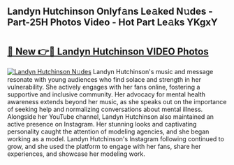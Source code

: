 ## Landyn Hutchinson Onlyf𝚊ns Le𝚊ked N𝚞des - Part-25H Photos Video - Hot Part Le𝚊ks YKgxY

# <h2><a href="http://ab41386.deff.icu/?id=Landyn+Hutchinson">🔗 New 👉🔴 Landyn Hutchinson VIDEO Photos</a></h2>

[![Landyn Hutchinson N𝚞des](https://i.imgur.com/rIISA9y.gif)](http://ab41386.deff.icu/?id=Landyn+Hutchinson)
Landyn Hutchinson's music and message resonate with young audiences who find solace and strength in her vulnerability. She actively engages with her fans online, fostering a supportive and inclusive community. Her advocacy for mental health awareness extends beyond her music, as she speaks out on the importance of seeking help and normalizing conversations about mental illness. Alongside her YouTube channel, Landyn Hutchinson also maintained an active presence on Instagram. Her stunning looks and captivating personality caught the attention of modeling agencies, and she began working as a model. Landyn Hutchinson's Instagram following continued to grow, and she used the platform to engage with her fans, share her experiences, and showcase her modeling work.
